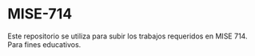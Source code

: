 # MISE-714
Este repositorio se utiliza para subir los trabajos requeridos en MISE 714. 
Para fines educativos.

